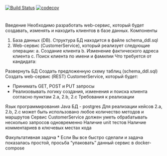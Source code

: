 [![Build Status](https://travis-ci.org/alex-skorikov/CustomerService.svg?branch=master)](https://travis-ci.org/alex-skorikov/CustomerService)
[![codecov](https://codecov.io/gh/alex-skorikov/CustomerService/branch/master/graph/badge.svg)](https://codecov.io/gh/alex-skorikov/CustomerService)


# 

Введение
Необходимо разработать web-сервис, который будет создавать, изменять и находить
клиентов в базе данных.
Компоненты
1. База данных (DB). Структура БД находится в файле schema_ddl.sql
2. Web-сервис (CustomerService), который реализует следующие операции:
   a. Создание клиента
   b. Изменение фактического адреса клиента
   c. Поиск клиента по имени и фамилии
   Что требуется от кандидата:

Развернуть БД
Создать предложенную схему таблиц (schema_ddl.sql)
Создать web-сервис (REST) CustomerService, который будет:
- Принимать GET, POST и PUT запросы
- Реализовывать логику создания, изменения и поиска клиента согласно
  пунктам 2.a, 2.b, 2.c
  Требования к реализации

Язык программирования Java
БД - postgres
Для реализации кейсов 2.a, 2.b, 2.c может быть использовано любое
количество методов и маршрутов
Сервис CustomerService должен уметь обрабатывать несколько запросов
одновременно
Наличие unit тестов
Наличие комментариев в ключевых местах кода

Факультативная задача *
Если Вы все быстро сделали и задача показалась простой, просьба “упаковать”
данный сервис в docker-compose